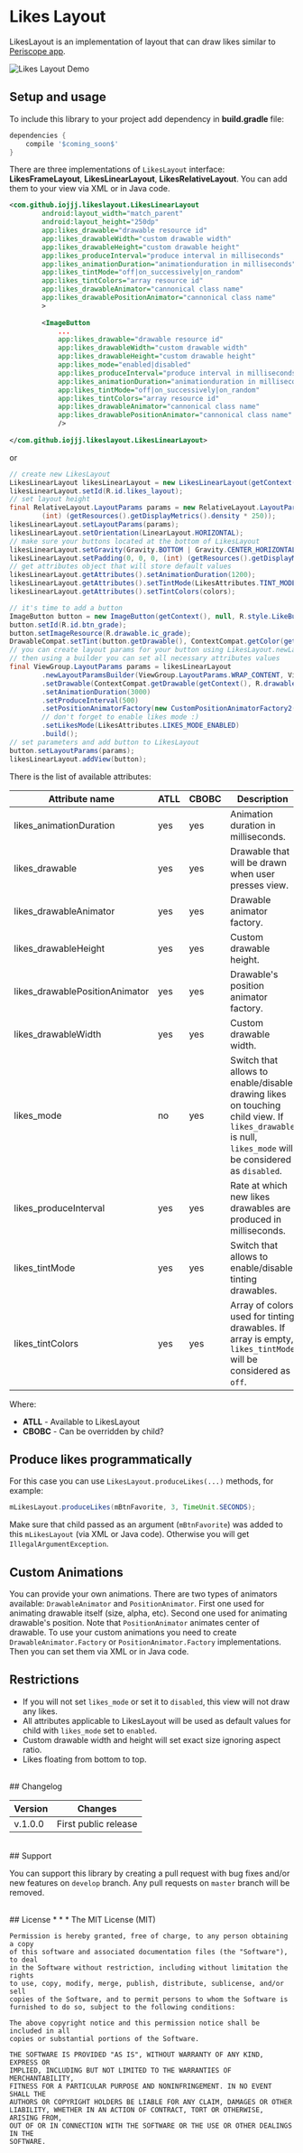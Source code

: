 # Likes Layout

LikesLayout is an implementation of layout that can draw likes similar to [Periscope app](https://play.google.com/store/apps/details?id=tv.periscope.android).

![Likes Layout Demo](/images/demo.gif)


## Setup and usage

To include this library to your project add dependency in **build.gradle** file:

```groovy
dependencies {
    compile '$coming_soon$'
}
```

There are three implementations of `LikesLayout` interface: **LikesFrameLayout**, **LikesLinearLayout**, **LikesRelativeLayout**. You can add them to your view via XML or in Java code.

```XML
<com.github.iojjj.likeslayout.LikesLinearLayout
        android:layout_width="match_parent"
        android:layout_height="250dp"
        app:likes_drawable="drawable resource id"
        app:likes_drawableWidth="custom drawable width"
        app:likes_drawableHeight="custom drawable height"
        app:likes_produceInterval="produce interval in milliseconds"
        app:likes_animationDuration="animationduration in milliseconds"
        app:likes_tintMode="off|on_successively|on_random"
        app:likes_tintColors="array resource id"
        app:likes_drawableAnimator="cannonical class name"
        app:likes_drawablePositionAnimator="cannonical class name"
        >
        
        <ImageButton
            ...
            app:likes_drawable="drawable resource id"
            app:likes_drawableWidth="custom drawable width"
            app:likes_drawableHeight="custom drawable height"
            app:likes_mode="enabled|disabled"
            app:likes_produceInterval="produce interval in milliseconds"
            app:likes_animationDuration="animationduration in milliseconds"
            app:likes_tintMode="off|on_successively|on_random"
            app:likes_tintColors="array resource id"
            app:likes_drawableAnimator="cannonical class name"
            app:likes_drawablePositionAnimator="cannonical class name"
            />
            
</com.github.iojjj.likeslayout.LikesLinearLayout>   
```

or

```JAVA
// create new LikesLayout
LikesLinearLayout likesLinearLayout = new LikesLinearLayout(getContext());
likesLinearLayout.setId(R.id.likes_layout);
// set layout height
final RelativeLayout.LayoutParams params = new RelativeLayout.LayoutParams(ViewGroup.LayoutParams.MATCH_PARENT,
        (int) (getResources().getDisplayMetrics().density * 250));
likesLinearLayout.setLayoutParams(params);
likesLinearLayout.setOrientation(LinearLayout.HORIZONTAL);
// make sure your buttons located at the bottom of LikesLayout
likesLinearLayout.setGravity(Gravity.BOTTOM | Gravity.CENTER_HORIZONTAL);
likesLinearLayout.setPadding(0, 0, 0, (int) (getResources().getDisplayMetrics().density * 16));
// get attributes object that will store default values
likesLinearLayout.getAttributes().setAnimationDuration(1200);
likesLinearLayout.getAttributes().setTintMode(LikesAttributes.TINT_MODE_ON_SUCCESSIVELY);
likesLinearLayout.getAttributes().setTintColors(colors);

// it's time to add a button
ImageButton button = new ImageButton(getContext(), null, R.style.LikeButton_Grade);
button.setId(R.id.btn_grade);
button.setImageResource(R.drawable.ic_grade);
DrawableCompat.setTint(button.getDrawable(), ContextCompat.getColor(getContext(), R.color.colorAccent));
// you can create layout params for your button using LikesLayout.newLayoutParamsBuilder() method
// then using a builder you can set all necessary attributes values
final ViewGroup.LayoutParams params = likesLinearLayout
        .newLayoutParamsBuilder(ViewGroup.LayoutParams.WRAP_CONTENT, ViewGroup.LayoutParams.WRAP_CONTENT)
        .setDrawable(ContextCompat.getDrawable(getContext(), R.drawable.ic_grade_normal))
        .setAnimationDuration(3000)
        .setProduceInterval(500)
        .setPositionAnimatorFactory(new CustomPositionAnimatorFactory2())
        // don't forget to enable likes mode :)
        .setLikesMode(LikesAttributes.LIKES_MODE_ENABLED)
        .build();
// set parameters and add button to LikesLayout
button.setLayoutParams(params);
likesLinearLayout.addView(button);
```

There is the list of available attributes:

| Attribute name | ATLL | CBOBC | Description | Default value |
| --- | --- | --- | --- | --- |
| likes_animationDuration | yes | yes | Animation duration in milliseconds. | 1200 |
| likes_drawable | yes | yes | Drawable that will be drawn when user presses view. | null |
| likes_drawableAnimator | yes | yes | Drawable animator factory. | @string/likes_drawable_animator_factory |
| likes_drawableHeight | yes | yes | Custom drawable height. | 0 |
| likes_drawablePositionAnimator | yes | yes | Drawable's position animator factory. | @string/likes_position_animator_factory |
| likes_drawableWidth | yes | yes | Custom drawable width. | 0 |
| likes_mode | no | yes | Switch that allows to enable/disable drawing likes on touching child view. If `likes_drawable` is null, `likes_mode` will be considered as `disabled`. | disabled |
| likes_produceInterval | yes | yes | Rate at which new likes drawables are produced in milliseconds. | 300 |
| likes_tintMode | yes | yes | Switch that allows to enable/disable tinting drawables. | not_set |
| likes_tintColors | yes | yes | Array of colors used for tinting drawables. If array is empty, `likes_tintMode` will be considered as `off`.| null |

Where:

* **ATLL** - Available to LikesLayout
* **CBOBC** - Can be overridden by child?

## Produce likes programmatically
For this case you can use `LikesLayout.produceLikes(...)` methods, for example:

```JAVA
mLikesLayout.produceLikes(mBtnFavorite, 3, TimeUnit.SECONDS);
```

Make sure that child passed as an argument (`mBtnFavorite`) was added to this `mLikesLayout` (via XML or Java code). Otherwise you will get `IllegalArgumentException`.

## Custom Animations
You can provide your own animations. There are two types of animators available: `DrawableAnimator` and `PositionAnimator`. First one used for animating drawable itself (size, alpha, etc). Second one used for animating drawable's position. Note that `PositionAnimator` animates center of drawable. 
To use your custom animations you need to create `DrawableAnimator.Factory` or `PositionAnimator.Factory` implementations. Then you can set them via XML or in Java code.

## Restrictions 
* If you will not set `likes_mode` or set it to `disabled`, this view will not draw any likes.
* All attributes applicable to LikesLayout will be used as default values for child with `likes_mode` set to `enabled`.
* Custom drawable width and height will set exact size ignoring aspect ratio.
* Likes floating from bottom to top.

<br />
## Changelog

| Version | Changes                         |
| --- | --- |
| v.1.0.0 | First public release            |

<br />
## Support

You can support this library by creating a pull request with bug fixes and/or new features on `develop` branch. Any pull requests on `master` branch will be removed. 

<br />
## License
* * *
    The MIT License (MIT)
    
    Permission is hereby granted, free of charge, to any person obtaining a copy
    of this software and associated documentation files (the "Software"), to deal
    in the Software without restriction, including without limitation the rights
    to use, copy, modify, merge, publish, distribute, sublicense, and/or sell
    copies of the Software, and to permit persons to whom the Software is
    furnished to do so, subject to the following conditions:
    
    The above copyright notice and this permission notice shall be included in all
    copies or substantial portions of the Software.
    
    THE SOFTWARE IS PROVIDED "AS IS", WITHOUT WARRANTY OF ANY KIND, EXPRESS OR
    IMPLIED, INCLUDING BUT NOT LIMITED TO THE WARRANTIES OF MERCHANTABILITY,
    FITNESS FOR A PARTICULAR PURPOSE AND NONINFRINGEMENT. IN NO EVENT SHALL THE
    AUTHORS OR COPYRIGHT HOLDERS BE LIABLE FOR ANY CLAIM, DAMAGES OR OTHER
    LIABILITY, WHETHER IN AN ACTION OF CONTRACT, TORT OR OTHERWISE, ARISING FROM,
    OUT OF OR IN CONNECTION WITH THE SOFTWARE OR THE USE OR OTHER DEALINGS IN THE
    SOFTWARE.